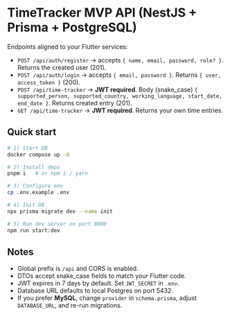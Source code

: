 # TimeTracker MVP API (NestJS + Prisma + PostgreSQL)

Endpoints aligned to your Flutter services:

- `POST /api/auth/register` → accepts `{ name, email, password, role? }`. Returns the created user (201).
- `POST /api/auth/login` → accepts `{ email, password }`. Returns `{ user, access_token }` (200).
- `POST /api/time-tracker` → **JWT required**. Body (snake_case) `{ supported_person, supported_country, working_language, start_date, end_date }`. Returns created entry (201).
- `GET /api/time-tracker` → **JWT required**. Returns your own time entries.

## Quick start

```bash
# 1) Start DB
docker compose up -d

# 2) Install deps
pnpm i   # or npm i / yarn

# 3) Configure env
cp .env.example .env

# 4) Init DB
npx prisma migrate dev --name init

# 5) Run dev server on port 8000
npm run start:dev
```

## Notes

- Global prefix is `/api` and CORS is enabled.
- DTOs accept snake_case fields to match your Flutter code.
- JWT expires in 7 days by default. Set `JWT_SECRET` in `.env`.
- Database URL defaults to local Postgres on port 5432.
- If you prefer **MySQL**, change `provider` in `schema.prisma`, adjust `DATABASE_URL`, and re-run migrations.
